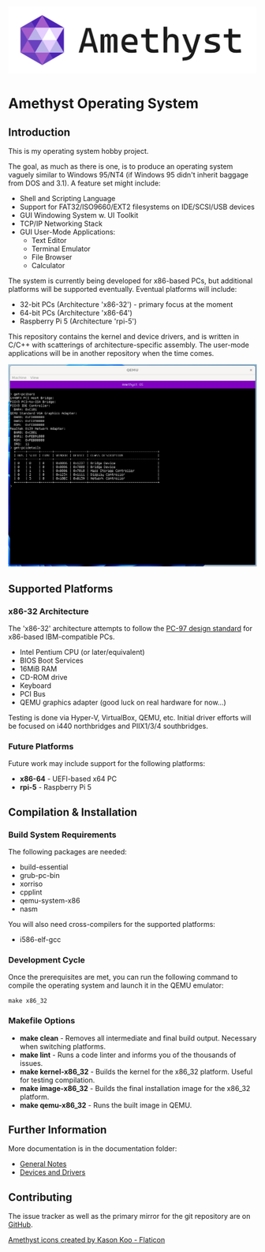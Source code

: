 ![Amethyst Operating System Logo](/Resources/amethyst-logotext.png)

# Amethyst Operating System

## Introduction

This is my operating system hobby project.

The goal, as much as there is one, is to produce an operating system vaguely 
similar to Windows 95/NT4 (if Windows 95 didn't inherit baggage from DOS and 3.1).
A feature set might include:

* Shell and Scripting Language
* Support for FAT32/ISO9660/EXT2 filesystems on IDE/SCSI/USB devices
* GUI Windowing System w. UI Toolkit
* TCP/IP Networking Stack
* GUI User-Mode Applications:
    * Text Editor
    * Terminal Emulator
    * File Browser
    * Calculator

The system is currently being developed for x86-based PCs, but additional 
platforms will be supported eventually. Eventual platforms will include:

* 32-bit PCs (Architecture 'x86-32') - primary focus at the moment
* 64-bit PCs (Architecture 'x86-64')
* Raspberry Pi 5 (Architecture 'rpi-5')

This repository contains the kernel and device drivers, and is written in C/C++ with scatterings 
of architecture-specific assembly. The user-mode applications will be in another repository when the time comes.

![Screenshot of Amethyst Running in QEMU](/Resources/screenshot.png)

## Supported Platforms

### x86-32 Architecture

The 'x86-32' architecture attempts to follow the [PC-97 design standard](https://www.tech-insider.org/windows/research/1997/0711.html) for x86-based IBM-compatible PCs.

* Intel Pentium CPU (or later/equivalent)
* BIOS Boot Services
* 16MiB RAM
* CD-ROM drive
* Keyboard
* PCI Bus
* QEMU graphics adapter (good luck on real hardware for now...)

Testing is done via Hyper-V, VirtualBox, QEMU, etc. Initial driver efforts will be focused on i440 northbridges and PIIX1/3/4 southbridges.

### Future Platforms

Future work may include support for the following platforms:

 *  **x86-64** - UEFI-based x64 PC
 *  **rpi-5** - Raspberry Pi 5

## Compilation & Installation

### Build System Requirements

The following packages are needed:

* build-essential
* grub-pc-bin
* xorriso
* cpplint
* qemu-system-x86
* nasm

You will also need cross-compilers for the supported platforms:

* i586-elf-gcc

### Development Cycle

Once the prerequisites are met, you can run the following command to compile
the operating system and launch it in the QEMU emulator:

    make x86_32

### Makefile Options

* **make clean** - Removes all intermediate and final build output. Necessary 
  when switching platforms.
* **make lint** - Runs a code linter and informs you of the thousands of issues.
* **make kernel-x86_32** - Builds the kernel for the x86_32 platform. Useful
  for testing compilation.
* **make image-x86_32** - Builds the final installation image for the x86_32 
  platform.
* **make qemu-x86_32** - Runs the built image in QEMU.

## Further Information

More documentation is in the documentation folder:

* [General Notes](Docs/Notes.md)
* [Devices and Drivers](Docs/devices-and-drivers.md)

## Contributing

The issue tracker as well as the primary mirror for the git repository are on
[GitHub](https://github.com/JackScottAU/Amethyst).

<a href="https://www.flaticon.com/free-icon/amethyst_8810527" title="amethyst icons">Amethyst icons created by Kason Koo - Flaticon</a>
